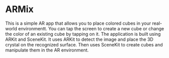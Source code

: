 # ARMix
This is a simple AR app that allows you to place colored cubes in your real-world environmentt.
You can tap the screen to create a new cube or change the color of an existing cube by tapping on it.
The application is built using ARKit and SceneKit. 
It uses ARKit to detect the image and place the 3D crystal on the recognized surface.
Then uses SceneKit to create cubes and manipulate them in the AR environment.
